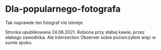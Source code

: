 # Dla-popularnego-fotografa
Tak naprawde ten fotograf nie istnieje

Stronka upublikowana 24.06.2021.
Robiona przy słabej kawie, przez słabego zawodnika.
Ale Intersection Observer sobie poćwiczyłem więc w sumie spoko.
